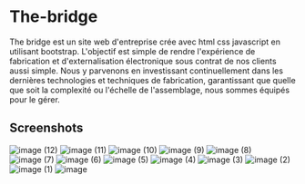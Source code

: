 # The-bridge
The bridge est un site web d'entreprise crée avec html css javascript en utilisant bootstrap.
L'objectif est simple de rendre l'expérience de fabrication et d'externalisation électronique sous contrat de nos clients aussi simple.
Nous y parvenons en investissant continuellement dans les dernières technologies et techniques de fabrication, garantissant que quelle que soit la complexité ou l'échelle de l'assemblage, nous sommes équipés pour le gérer.

Screenshots
--------------
![image (12)](https://user-images.githubusercontent.com/73441709/148812356-6fa756d0-8399-4e65-9a6c-e272bc4b2eeb.png)
![image (11)](https://user-images.githubusercontent.com/73441709/148812375-7816ea90-6182-4a30-af43-64fcd31a640c.png)
![image (10)](https://user-images.githubusercontent.com/73441709/148812393-2676b546-9d8e-4748-adae-7601d035e041.png)
![image (9)](https://user-images.githubusercontent.com/73441709/148812442-ef0e1991-d820-4d09-aa2c-c35d6726902d.png)
![image (8)](https://user-images.githubusercontent.com/73441709/148812477-051af3ef-77b4-462d-b88c-bbbac656490e.png)
![image (7)](https://user-images.githubusercontent.com/73441709/148812496-ea11df7b-cc3a-4154-b0a6-95011bee36c7.png)
![image (6)](https://user-images.githubusercontent.com/73441709/148812518-3af10a0a-4241-4892-a39a-f42dcf656a17.png)
![image (5)](https://user-images.githubusercontent.com/73441709/148812540-beb5b23b-7627-43bf-b33b-c63c9d17015d.png)
![image (4)](https://user-images.githubusercontent.com/73441709/148812558-63f071b1-716f-4507-bf6c-f3180c000ee6.png)
![image (3)](https://user-images.githubusercontent.com/73441709/148812572-17fd8be7-81d7-47a5-a65e-663650e8e831.png)
![image (2)](https://user-images.githubusercontent.com/73441709/148812596-adb40348-cdca-4405-b1b7-e59483f62df2.png)
![image (1)](https://user-images.githubusercontent.com/73441709/148812604-91c19920-0429-40e1-a86a-52f1545cf3be.png)
![image](https://user-images.githubusercontent.com/73441709/148812626-5e30d0cd-7d32-46dc-a5b6-b1f646c469c8.png)
